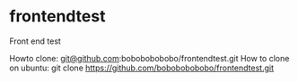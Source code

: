 frontendtest
============

Front end test

Howto clone:
git@github.com:bobobobobobo/frontendtest.git
How to clone on ubuntu: git clone https://github.com/bobobobobobo/frontendtest.git
